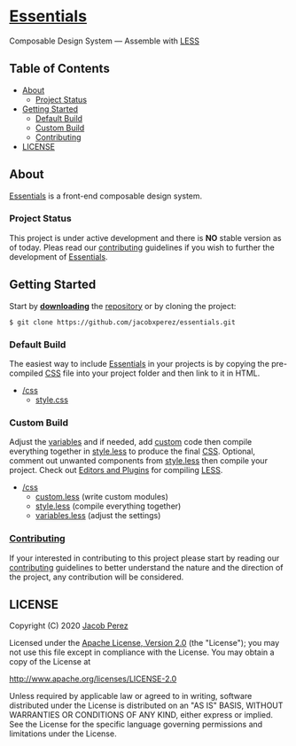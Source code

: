 # [Essentials](https://jacobxperez.github.io/essentials/)

Composable Design System — Assemble with [LESS](http://lesscss.org/)

## Table of Contents

* [About](#about)
    * [Project Status](#project-status)
* [Getting Started](#getting-started)
    * [Default Build](#default-build)
    * [Custom Build](#custom-build)
    * [Contributing](#contributing)
* [LICENSE](#license)

## About

[Essentials](https://jacobxperez.github.io/essentials/) is a front-end composable design system.

### Project Status

This project is under active development and there is **NO** stable version as of today. Pleas read our [contributing](https://github.com/jacobxperez/essentials/blob/master/CONTRIBUTING.md) guidelines if you wish to further the development of [Essentials](https://jacobxperez.github.io/essentials/).

## Getting Started

Start by **[downloading](https://github.com/jacobxperez/essentials/archive/master.zip)** the [repository](https://github.com/jacobxperez/essentials) or by cloning the project:

    $ git clone https://github.com/jacobxperez/essentials.git

### Default Build

The easiest way to include [Essentials](https://jacobxperez.github.io/essentials/) in your projects is by copying the pre-compiled [CSS](https://github.com/jacobxperez/essentials/blob/master/css/style.css) file into your project folder and then link to it in HTML.

* [/css](https://github.com/jacobxperez/essentials/tree/master/css)
    * [style.css](https://github.com/jacobxperez/essentials/blob/master/css/style.css)

### Custom Build

Adjust the [variables](https://github.com/jacobxperez/essentials/blob/master/css/variables.less) and if needed, add [custom](https://github.com/jacobxperez/essentials/blob/master/css/custom.less) code then compile everything together in [style.less](https://github.com/jacobxperez/essentials/blob/master/css/style.less) to produce the final [CSS](https://github.com/jacobxperez/essentials/blob/master/css/style.css). Optional, comment out unwanted components from [style.less](https://github.com/jacobxperez/essentials/blob/master/css/style.less) then compile your project. Check out [Editors and Plugins](http://lesscss.org/tools/#editors-and-plugins) for compiling [LESS](http://lesscss.org/).

* [/css](https://github.com/jacobxperez/essentials/tree/master/css)
    * [custom.less](https://github.com/jacobxperez/essentials/blob/master/css/custom.less) (write custom modules)
    * [style.less](https://github.com/jacobxperez/essentials/blob/master/css/style.less) (compile everything together)
    * [variables.less](https://github.com/jacobxperez/essentials/blob/master/css/variables.less) (adjust the settings)

### [Contributing](https://github.com/jacobxperez/essentials/blob/master/CONTRIBUTING.md)

If your interested in contributing to this project please start by reading our
[contributing](https://github.com/jacobxperez/essentials/blob/master/CONTRIBUTING.md)
guidelines to better understand the nature and the direction of the project, any
contribution will be considered.

## LICENSE

Copyright (C) 2020 [Jacob Perez](https://github.com/jacobxperez)

Licensed under the [Apache License, Version 2.0](http://www.apache.org/licenses/LICENSE-2.0) (the "License");
you may not use this file except in compliance with the License.
You may obtain a copy of the License at

http://www.apache.org/licenses/LICENSE-2.0

Unless required by applicable law or agreed to in writing, software
distributed under the License is distributed on an "AS IS" BASIS,
WITHOUT WARRANTIES OR CONDITIONS OF ANY KIND, either express or implied.
See the License for the specific language governing permissions and
limitations under the License.
